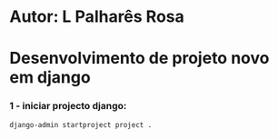 # Autor: L Palharês Rosa

# Desenvolvimento de projeto novo em django


### 1 - iniciar projecto django:

```
django-admin startproject project .
```
